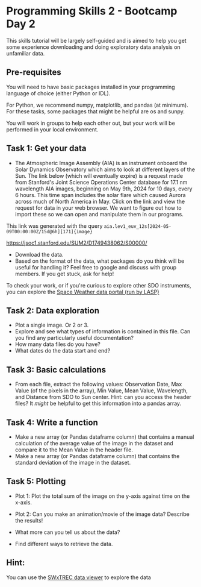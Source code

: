 # Programming Skills 2 - Bootcamp Day 2

This skills tutorial will be largely self-guided and is aimed to help you get some experience downloading and doing exploratory data analysis on unfamiliar data.

## Pre-requisites
You will need to have basic packages installed in your programming language of choice (either Python or IDL).

For Python, we recommend numpy, matplotlib, and pandas (at minimum). For these tasks, some packages that might be helpful are os and sunpy.

You will work in groups to help each other out, but your work will be performed in your local environment.

## Task 1: Get your data

* The Atmospheric Image Assembly (AIA) is an instrument onboard the Solar Dynamics Observatory which aims to look at different layers of the Sun. The link below (which will eventually expire) is a request made from Stanford's Joint Science Operations Center database for 17.1 nm wavelength AIA images, beginning on May 9th, 2024 for 10 days, every 6 hours. This time span includes the solar flare which caused Aurora across much of North America in May. Click on the link and view the request for data in your web browser. We want to figure out how to import these so we can open and manipulate them in our programs.

This link was generated with the query `aia.lev1_euv_12s[2024-05-09T00:00:00Z/15d@6h][171]{image}`

https://jsoc1.stanford.edu/SUM2/D1749438062/S00000/

* Download the data.
* Based on the format of the data, what packages do you think will be useful for handling it? Feel free to google and discuss with group members. If you get stuck, ask for help!

To check your work, or if you're curious to explore other SDO instruments, you can explore the [Space Weather data portal (run by LASP)](https://lasp.colorado.edu/space-weather-portal/data)

## Task 2: Data exploration
* Plot a single image. Or 2 or 3.
* Explore and see what types of information is contained in this file. Can you find any particularly useful documentation?
* How many data files do you have?
* What dates do the data start and end?

## Task 3: Basic calculations
* From each file, extract the following values: Observation Date, Max Value (of the pixels in the array), Min Value, Mean Value, Wavelength, and Distance from SDO to Sun center. Hint: can you access the header files? It *might* be helpful to get this information into a pandas array.

## Task 4: Write a function

* Make a new array (or Pandas dataframe column) that contains a manual calculation of the average value of the image in the dataset and compare it to the Mean Value in the header file.
* Make a new array (or Pandas dataframe column) that contains the standard deviation of the image in the dataset.

## Task 5: Plotting

* Plot 1: Plot the total sum of the image on the y-axis against time on the x-axis.
* Plot 2: Can you make an animation/movie of the image data? Describe the results!

* What more can you tell us about the data?
* Find different ways to retrieve the data.

## Hint:
You can use the [SWxTREC data viewer](https://lasp.colorado.edu/space-weather-portal/data/display?lz=N4IghgxgLglgbgUwLQCcwDsDmCQC4QDaAjAOxECsATAJzWUAMjjANKRdfQCxNMC6IzEAHsArlAQpUGbHkIUiADnIcAbEWorOJVmXIBmcpv0LKe-oIAOAGyFQAzrOAAdENdt2XuAs5AATMFBgdgj2nt4u-oHBUACSvp4uMHYA7mAA%2Bna%2BQmlgMOlsaQBmMFYIdmlQABYw6OgI8QIuaFgIAGpgKB544SDoYAC2CAkgIihWLswRSdZgAJ4AcgNDeC4x-WDYAAQAqgBKADIuAL68J5PCFrBC6F24wEdnLnDDRAB0b-THAiAoQslIECEVlkBEorHMIDsgQgAGt6rJCmArMEQEcgA) to explore the data


